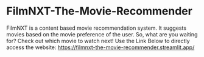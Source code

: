 # FilmNXT-The-Movie-Recommender
FilmNXT is a content based movie recommendation system. It suggests movies based on the movie preference of the user. So, what are you waiting for? Check out which movie to watch next!
Use the Link Below to directly access the website:
https://filmnxt-the-movie-recommender.streamlit.app/
